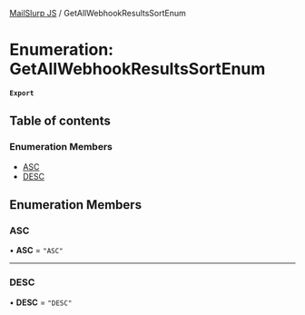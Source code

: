 [MailSlurp JS](../README.md) / GetAllWebhookResultsSortEnum

# Enumeration: GetAllWebhookResultsSortEnum

**`Export`**

## Table of contents

### Enumeration Members

- [ASC](GetAllWebhookResultsSortEnum.md#asc)
- [DESC](GetAllWebhookResultsSortEnum.md#desc)

## Enumeration Members

### ASC

• **ASC** = ``"ASC"``

___

### DESC

• **DESC** = ``"DESC"``
